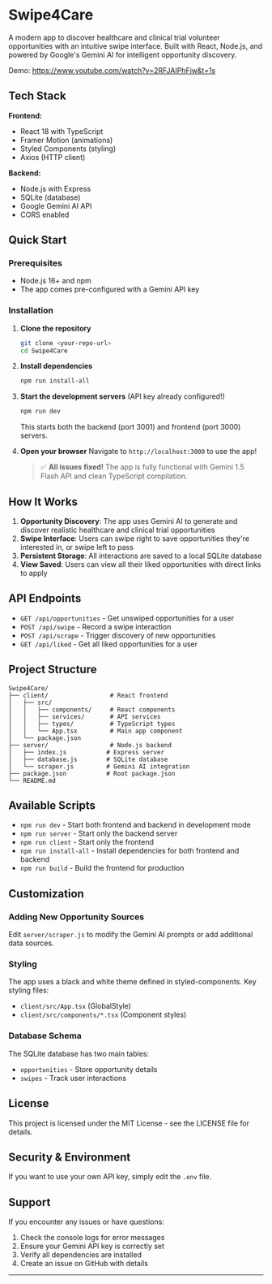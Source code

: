 # Swipe4Care

A modern app to discover healthcare and clinical trial volunteer opportunities with an intuitive swipe interface. Built with React, Node.js, and powered by Google's Gemini AI for intelligent opportunity discovery.

Demo: https://www.youtube.com/watch?v=2RFJAIPhFiw&t=1s

## Tech Stack

**Frontend:**

- React 18 with TypeScript
- Framer Motion (animations)
- Styled Components (styling)
- Axios (HTTP client)

**Backend:**

- Node.js with Express
- SQLite (database)
- Google Gemini AI API
- CORS enabled

## Quick Start

### Prerequisites

- Node.js 16+ and npm
- The app comes pre-configured with a Gemini API key

### Installation

1. **Clone the repository**

   ```bash
   git clone <your-repo-url>
   cd Swipe4Care
   ```

2. **Install dependencies**

   ```bash
   npm run install-all
   ```

3. **Start the development servers** (API key already configured!)

   ```bash
   npm run dev
   ```

   This starts both the backend (port 3001) and frontend (port 3000) servers.

4. **Open your browser**
   Navigate to `http://localhost:3000` to use the app!

   > ✅ **All issues fixed!** The app is fully functional with Gemini 1.5 Flash API and clean TypeScript compilation.

## How It Works

1. **Opportunity Discovery**: The app uses Gemini AI to generate and discover realistic healthcare and clinical trial opportunities
2. **Swipe Interface**: Users can swipe right to save opportunities they're interested in, or swipe left to pass
3. **Persistent Storage**: All interactions are saved to a local SQLite database
4. **View Saved**: Users can view all their liked opportunities with direct links to apply

## API Endpoints

- `GET /api/opportunities` - Get unswiped opportunities for a user
- `POST /api/swipe` - Record a swipe interaction
- `POST /api/scrape` - Trigger discovery of new opportunities
- `GET /api/liked` - Get all liked opportunities for a user

## Project Structure

```
Swipe4Care/
├── client/                 # React frontend
│   ├── src/
│   │   ├── components/     # React components
│   │   ├── services/       # API services
│   │   ├── types/          # TypeScript types
│   │   └── App.tsx         # Main app component
│   └── package.json
├── server/                 # Node.js backend
│   ├── index.js           # Express server
│   ├── database.js        # SQLite database
│   └── scraper.js         # Gemini AI integration
├── package.json           # Root package.json
└── README.md
```

## Available Scripts

- `npm run dev` - Start both frontend and backend in development mode
- `npm run server` - Start only the backend server
- `npm run client` - Start only the frontend
- `npm run install-all` - Install dependencies for both frontend and backend
- `npm run build` - Build the frontend for production

## Customization

### Adding New Opportunity Sources

Edit `server/scraper.js` to modify the Gemini AI prompts or add additional data sources.

### Styling

The app uses a black and white theme defined in styled-components. Key styling files:

- `client/src/App.tsx` (GlobalStyle)
- `client/src/components/*.tsx` (Component styles)

### Database Schema

The SQLite database has two main tables:

- `opportunities` - Store opportunity details
- `swipes` - Track user interactions

## License

This project is licensed under the MIT License - see the LICENSE file for details.

## Security & Environment

If you want to use your own API key, simply edit the `.env` file.

## Support

If you encounter any issues or have questions:

1. Check the console logs for error messages
2. Ensure your Gemini API key is correctly set
3. Verify all dependencies are installed
4. Create an issue on GitHub with details

---
